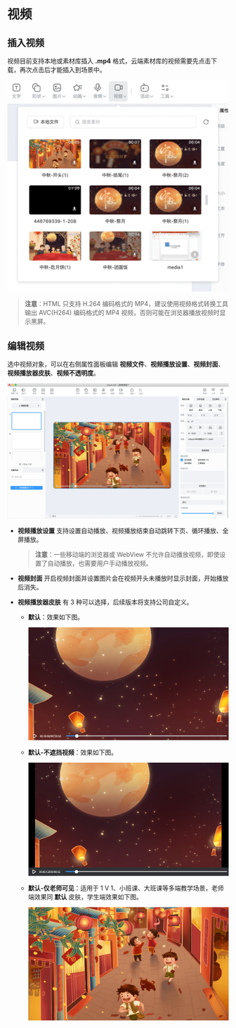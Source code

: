 # 视频

## 插入视频

视频目前支持本地或素材库插入 **.mp4** 格式，云端素材库的视频需要先点击下载，再次点击后才能插入到场景中。

![插入视频](img/source.png)

>**注意**：HTML 只支持 H.264 编码格式的 MP4，建议使用视频格式转换工具输出 AVC(H264) 编码格式的 MP4 视频，否则可能在浏览器播放视频时显示黑屏。

## 编辑视频

选中视频对象，可以在右侧属性面板编辑 **视频文件**、**视频播放设置**、**视频封面**、**视频播放器皮肤**、**视频不透明度**。

![视频属性](img/video.png) 

- **视频播放设置** 支持设置自动播放、视频播放结束自动跳转下页、循环播放、全屏播放。

    >**注意**：一些移动端的浏览器或 WebView 不允许自动播放视频，即使设置了自动播放，也需要用户手动播放视频。

- **视频封面** 开启视频封面并设置图片会在视频开头未播放时显示封面，开始播放后消失。

- **视频播放器皮肤** 有 3 种可以选择，后续版本将支持公司自定义。

    - **默认**：效果如下图。

        ![默认](img/video1.png)

    - **默认-不遮挡视频**：效果如下图。

        ![默认-不遮挡视频](img/video2.png)

    - **默认-仅老师可见**：适用于 1 V 1、小班课、大班课等多端教学场景，老师端效果同 **默认** 皮肤，学生端效果如下图。

        ![默认-仅老师可见](img/video3.png)
